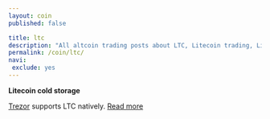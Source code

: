 ```yaml
---
layout: coin
published: false

title: ltc
description: "All altcoin trading posts about LTC, Litecoin trading, Litecoin news."
permalink: /coin/ltc/
navi:
 exclude: yes
---
```


**Litecoin cold storage**

<a rel="nofollow" target="_blank" href="https://shop.trezor.io?a=fany@tutanota.com">Trezor</a> supports LTC natively. <a target="_blank" href="https://blog.trezor.io/">Read more</a>
